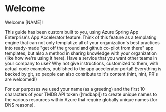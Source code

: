 # Welcome

Welcome [NAME]!

This guide has been custom built to you, using Azure Spring App Enterprise's App Accelerator feature. Think of this feature as a templating engine that can not only templatize all of your organization's best practices into ready-made "get off the ground and github co-pilot from there" app templates, but also a method in sharing knowledge with your organization (like how we're using it here). Have a service that you want other teams in your company to use? Why not give instructions, customized to them, with actual code examples, published to the app accelerator portal! Everything is backed by git, so people can also contribute to it's content (hint, hint, PR's are welcomed!)

For our purposes we used your name (as a greeting) and the first 10 characters of your TMDB API token ([tmdbapi]) to create unique names to the various resources within Azure that require globally unique names (for DNS reasons).

